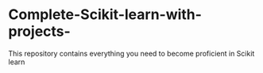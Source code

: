 # Complete-Scikit-learn-with-projects-
This repository contains everything you need to become proficient in Scikit learn
